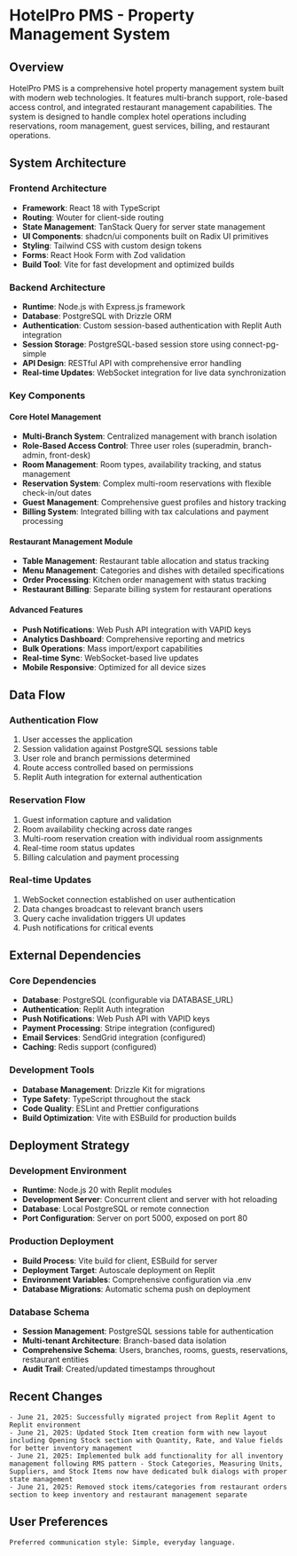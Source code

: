 # HotelPro PMS - Property Management System

## Overview

HotelPro PMS is a comprehensive hotel property management system built with modern web technologies. It features multi-branch support, role-based access control, and integrated restaurant management capabilities. The system is designed to handle complex hotel operations including reservations, room management, guest services, billing, and restaurant operations.

## System Architecture

### Frontend Architecture
- **Framework**: React 18 with TypeScript
- **Routing**: Wouter for client-side routing
- **State Management**: TanStack Query for server state management
- **UI Components**: shadcn/ui components built on Radix UI primitives
- **Styling**: Tailwind CSS with custom design tokens
- **Forms**: React Hook Form with Zod validation
- **Build Tool**: Vite for fast development and optimized builds

### Backend Architecture
- **Runtime**: Node.js with Express.js framework
- **Database**: PostgreSQL with Drizzle ORM
- **Authentication**: Custom session-based authentication with Replit Auth integration
- **Session Storage**: PostgreSQL-based session store using connect-pg-simple
- **API Design**: RESTful API with comprehensive error handling
- **Real-time Updates**: WebSocket integration for live data synchronization

### Key Components

#### Core Hotel Management
- **Multi-Branch System**: Centralized management with branch isolation
- **Role-Based Access Control**: Three user roles (superadmin, branch-admin, front-desk)
- **Room Management**: Room types, availability tracking, and status management
- **Reservation System**: Complex multi-room reservations with flexible check-in/out dates
- **Guest Management**: Comprehensive guest profiles and history tracking
- **Billing System**: Integrated billing with tax calculations and payment processing

#### Restaurant Management Module
- **Table Management**: Restaurant table allocation and status tracking
- **Menu Management**: Categories and dishes with detailed specifications
- **Order Processing**: Kitchen order management with status tracking
- **Restaurant Billing**: Separate billing system for restaurant operations

#### Advanced Features
- **Push Notifications**: Web Push API integration with VAPID keys
- **Analytics Dashboard**: Comprehensive reporting and metrics
- **Bulk Operations**: Mass import/export capabilities
- **Real-time Sync**: WebSocket-based live updates
- **Mobile Responsive**: Optimized for all device sizes

## Data Flow

### Authentication Flow
1. User accesses the application
2. Session validation against PostgreSQL sessions table
3. User role and branch permissions determined
4. Route access controlled based on permissions
5. Replit Auth integration for external authentication

### Reservation Flow
1. Guest information capture and validation
2. Room availability checking across date ranges
3. Multi-room reservation creation with individual room assignments
4. Real-time room status updates
5. Billing calculation and payment processing

### Real-time Updates
1. WebSocket connection established on user authentication
2. Data changes broadcast to relevant branch users
3. Query cache invalidation triggers UI updates
4. Push notifications for critical events

## External Dependencies

### Core Dependencies
- **Database**: PostgreSQL (configurable via DATABASE_URL)
- **Authentication**: Replit Auth integration
- **Push Notifications**: Web Push API with VAPID keys
- **Payment Processing**: Stripe integration (configured)
- **Email Services**: SendGrid integration (configured)
- **Caching**: Redis support (configured)

### Development Tools
- **Database Management**: Drizzle Kit for migrations
- **Type Safety**: TypeScript throughout the stack
- **Code Quality**: ESLint and Prettier configurations
- **Build Optimization**: Vite with ESBuild for production builds

## Deployment Strategy

### Development Environment
- **Runtime**: Node.js 20 with Replit modules
- **Development Server**: Concurrent client and server with hot reloading
- **Database**: Local PostgreSQL or remote connection
- **Port Configuration**: Server on port 5000, exposed on port 80

### Production Deployment
- **Build Process**: Vite build for client, ESBuild for server
- **Deployment Target**: Autoscale deployment on Replit
- **Environment Variables**: Comprehensive configuration via .env
- **Database Migrations**: Automatic schema push on deployment

### Database Schema
- **Session Management**: PostgreSQL sessions table for authentication
- **Multi-tenant Architecture**: Branch-based data isolation
- **Comprehensive Schema**: Users, branches, rooms, guests, reservations, restaurant entities
- **Audit Trail**: Created/updated timestamps throughout

## Recent Changes
```
- June 21, 2025: Successfully migrated project from Replit Agent to Replit environment
- June 21, 2025: Updated Stock Item creation form with new layout including Opening Stock section with Quantity, Rate, and Value fields for better inventory management
- June 21, 2025: Implemented bulk add functionality for all inventory management following RMS pattern - Stock Categories, Measuring Units, Suppliers, and Stock Items now have dedicated bulk dialogs with proper state management
- June 21, 2025: Removed stock items/categories from restaurant orders section to keep inventory and restaurant management separate
```

## User Preferences
```
Preferred communication style: Simple, everyday language.
```